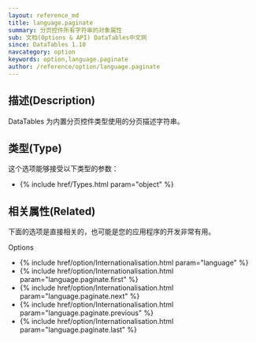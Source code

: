 ```yaml
---
layout: reference_md
title: language.paginate
summary: 分页控件所有字符串的对象属性
sub: 文档(Options & API) DataTables中文网
since: DataTables 1.10
navcategory: option
keywords: option,language.paginate
author: /reference/option/language.paginate
---
```


## 描述(Description)

DataTables 为内置分页控件类型使用的分页描述字符串。

## 类型(Type)
这个选项能够接受以下类型的参数：

- {% include href/Types.html param="object" %}


 
## 相关属性(Related)
下面的选项是直接相关的，也可能是您的应用程序的开发非常有用。

Options

- {% include href/option/Internationalisation.html param="language" %}
- {% include href/option/Internationalisation.html param="language.paginate.first" %}
- {% include href/option/Internationalisation.html param="language.paginate.next" %}
- {% include href/option/Internationalisation.html param="language.paginate.previous" %}
- {% include href/option/Internationalisation.html param="language.paginate.last" %}
